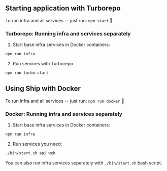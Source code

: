 ## Starting application with Turborepo

To run infra and all services -- just run: `npm start` 🚀

### Turborepo: Running infra and services separately

1. Start base infra services in Docker containers:

```bash
npm run infra
```

2. Run services with Turborepo

```bash
npm run turbo-start
```

## Using Ship with Docker

To run infra and all services -- just run: `npm run docker` 🚀

### Docker: Running infra and services separately

1. Start base infra services in Docker containers:

```bash
npm run infra
```

2. Run services you need:

```bash
./bin/start.sh api web
```

You can also run infra services separately with `./bin/start.sh` bash script.
